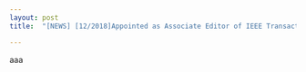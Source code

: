 ```yaml
---
layout: post
title:  "[NEWS] [12/2018]Appointed as Associate Editor of IEEE Transactions on Computer-Aided Design of Integrated Circuits and Systems (IEEE TCAD)!"

---
```

aaa

